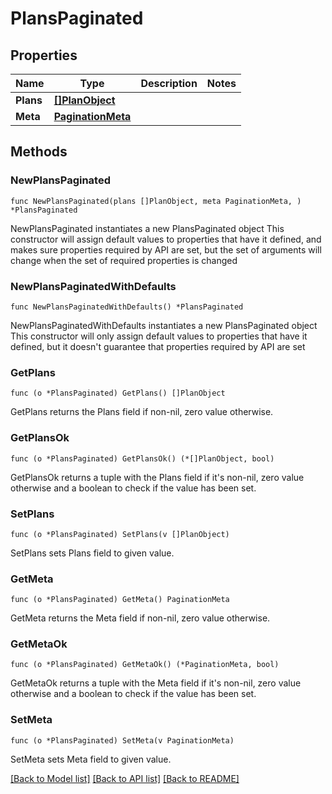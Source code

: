 # PlansPaginated

## Properties

Name | Type | Description | Notes
------------ | ------------- | ------------- | -------------
**Plans** | [**[]PlanObject**](PlanObject.md) |  | 
**Meta** | [**PaginationMeta**](PaginationMeta.md) |  | 

## Methods

### NewPlansPaginated

`func NewPlansPaginated(plans []PlanObject, meta PaginationMeta, ) *PlansPaginated`

NewPlansPaginated instantiates a new PlansPaginated object
This constructor will assign default values to properties that have it defined,
and makes sure properties required by API are set, but the set of arguments
will change when the set of required properties is changed

### NewPlansPaginatedWithDefaults

`func NewPlansPaginatedWithDefaults() *PlansPaginated`

NewPlansPaginatedWithDefaults instantiates a new PlansPaginated object
This constructor will only assign default values to properties that have it defined,
but it doesn't guarantee that properties required by API are set

### GetPlans

`func (o *PlansPaginated) GetPlans() []PlanObject`

GetPlans returns the Plans field if non-nil, zero value otherwise.

### GetPlansOk

`func (o *PlansPaginated) GetPlansOk() (*[]PlanObject, bool)`

GetPlansOk returns a tuple with the Plans field if it's non-nil, zero value otherwise
and a boolean to check if the value has been set.

### SetPlans

`func (o *PlansPaginated) SetPlans(v []PlanObject)`

SetPlans sets Plans field to given value.


### GetMeta

`func (o *PlansPaginated) GetMeta() PaginationMeta`

GetMeta returns the Meta field if non-nil, zero value otherwise.

### GetMetaOk

`func (o *PlansPaginated) GetMetaOk() (*PaginationMeta, bool)`

GetMetaOk returns a tuple with the Meta field if it's non-nil, zero value otherwise
and a boolean to check if the value has been set.

### SetMeta

`func (o *PlansPaginated) SetMeta(v PaginationMeta)`

SetMeta sets Meta field to given value.



[[Back to Model list]](../README.md#documentation-for-models) [[Back to API list]](../README.md#documentation-for-api-endpoints) [[Back to README]](../README.md)


